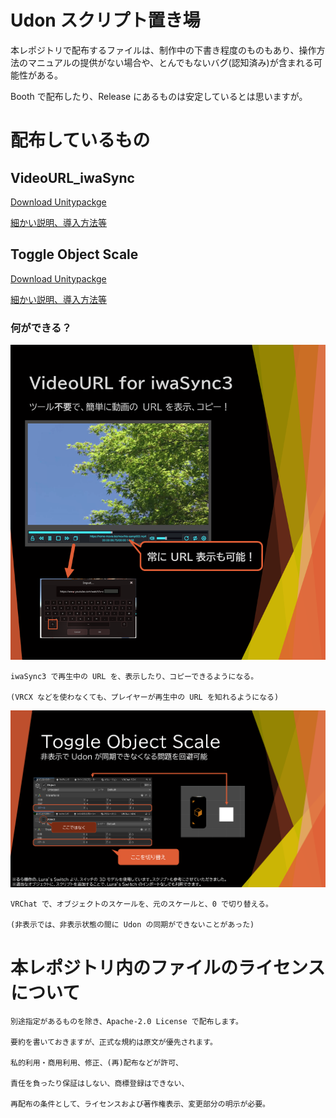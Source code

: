 # Udon スクリプト置き場

本レポジトリで配布するファイルは、制作中の下書き程度のものもあり、操作方法のマニュアルの提供がない場合や、とんでもないバグ(認知済み)が含まれる可能性がある。

Booth で配布したり、Release にあるものは安定しているとは思いますが。

# 配布しているもの

## VideoURL_iwaSync

[Download Unitypackge](VideoURL_iwaSync3.unitypackage)

[細かい説明、導入方法等](VideoURL_iwaSync3_Readme.md)

## Toggle Object Scale

[Download Unitypackge](ToggleObjectScale.unitypackage)

[細かい説明、導入方法等](Toggle_Object_Scale_Readme.md)

### 何ができる？

![Thumbnail-Video](Images/VideoURL-iwaSync-1.png)

	iwaSync3 で再生中の URL を、表示したり、コピーできるようになる。

	(VRCX などを使わなくても、プレイヤーが再生中の URL を知れるようになる)

![Thumbnail-Scale](Images/ToggleObjectScale-1.png)

    VRChat で、オブジェクトのスケールを、元のスケールと、0 で切り替える。

    (非表示では、非表示状態の間に Udon の同期ができないことがあった)

# 本レポジトリ内のファイルのライセンスについて

	別途指定があるものを除き、Apache-2.0 License で配布します。

	要約を書いておきますが、正式な規約は原文が優先されます。

	私的利用・商用利用、修正、(再)配布などが許可、

	責任を負ったり保証はしない、商標登録はできない、

	再配布の条件として、ライセンスおよび著作権表示、変更部分の明示が必要。